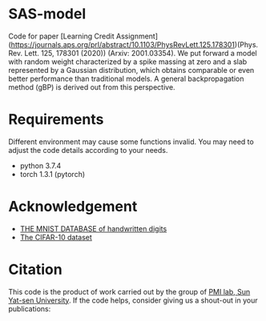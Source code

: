 # SAS-model
Code for paper [Learning Credit Assignment] (https://journals.aps.org/prl/abstract/10.1103/PhysRevLett.125.178301)(Phys. Rev. Lett. 125, 178301 (2020)) (Arxiv: 2001.03354). We put forward a model with random weight characterized by a spike massing at zero and a slab represented by a Gaussian distribution, which obtains comparable or even better performance than traditional models. A general backpropagation method (gBP) is derived out from this perspective.
# Requirements
Different environment may cause some functions invalid. You may need to adjust the code details according to your needs.
* python 3.7.4
* torch 1.3.1 (pytorch)
# Acknowledgement
* [THE MNIST DATABASE of handwritten digits](http://yann.lecun.com/exdb/mnist/)
* [The CIFAR-10 dataset](https://www.cs.toronto.edu/~kriz/cifar.html)
# Citation
This code is the product of work carried out by the group of [PMI lab, Sun Yat-sen University](https://www.labxing.com/hphuang2018). If the code helps, consider giving us a shout-out in your publications:

